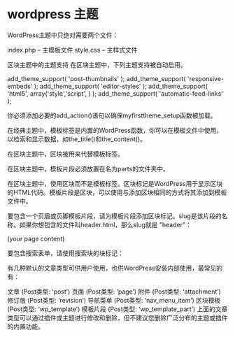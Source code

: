 # wordpress 主题

WordPress主题中只绝对需要两个文件：

index.php – 主模板文件
style.css – 主样式文件

区块主题中的主题支持
在区块主题中，下列主题支持被自动启用。

add_theme_support( 'post-thumbnails' );
add_theme_support( 'responsive-embeds' );
add_theme_support( 'editor-styles' );
add_theme_support( 'html5', array('style','script', ) );
add_theme_support( 'automatic-feed-links' );


你必须添加必要的add_action()语句以确保myfirsttheme_setup函数被加载。


在经典主题中，模板标签是内置的WordPress函数，你可以在模板文件中使用，以检索和显示数据，如the_title()和the_content()。

在区块主题中，区块被用来代替模板标签。

在区块主题中，模板片段必须放置在名为parts的文件夹中。

在区块主题中，使用区块而不是模板标签。区块标记是WordPress用于显示区块的HTML代码。模板片段是区块，可以使用与添加区块相同的方式将其添加到模板文件中。

要包含一个页眉或页脚模板片段，请为模板片段添加区块标记。slug是该片段的名称。如果你想包含的文件叫header.html，那么slug就是 "header"：

<!-- wp:template-part {"slug":"header"} /-->
(your page content)
<!-- wp:template-part {"slug":"footer"} /-->
要包含搜索表单，请使用搜索块的块标记：

<!-- wp:search {"label":"Search","buttonText":"Search"} /-->


有几种默认的文章类型可供用户使用，也供WordPress安装内部使用，最常见的有：

文章 (Post类型: ‘post’)
页面 (Post类型: ‘page’)
附件 (Post类型: ‘attachment’)
修订版 (Post类型: ‘revision’)
导航菜单 (Post类型: ‘nav_menu_item’)
区块模板 (Post类型: ‘wp_template’)
模板片段 (Post类型: ‘wp_template_part’)
上面的文章类型可以通过插件或主题进行修改和删除，但不建议您删除广泛分布的主题或插件的内置功能。


